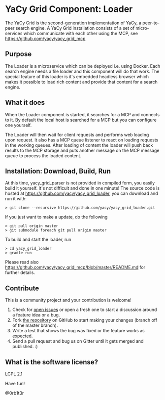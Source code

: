 # YaCy Grid Component: Loader

The YaCy Grid is the second-generation implementation of YaCy, a peer-to-peer search engine.
A YaCy Grid installation consists of a set of micro-services which communicate with each other
using the MCP, see https://github.com/yacy/yacy_grid_mcp

## Purpose

The Loader is a microservice which can be deployed i.e. using Docker.
Each search engine needs a file loader and this component will do that work.
The special feature of this loader is it's embedded headless browser which makes
it possible to load rich content and provide that content for a search engine.

## What it does

When the Loader component is started, it searches for a MCP and connects to it.
By default the local host is searched for a MCP but you can configure one yourself.

The Loader will then wait for client requests and performs web loading upon request.
It also has a MCP queue listener to react on loading requests in the working queues.
After loading of content the loader will push back results to the MCP storage and puts
another message on the MCP message queue to process the loaded content.

## Installation: Download, Build, Run
At this time, yacy_grid_parser is not provided in compiled form, you easily build it yourself. It's not difficult and done in one minute! The source code is hosted at https://github.com/yacy/yacy_grid_loader, you can download and run it with:

    > git clone --recursive https://github.com/yacy/yacy_grid_loader.git

If you just want to make a update, do the following

    > git pull origin master
    > git submodule foreach git pull origin master

To build and start the loader, run

    > cd yacy_grid_loader
    > gradle run

Please read also https://github.com/yacy/yacy_grid_mcp/blob/master/README.md for further details.


## Contribute

This is a community project and your contribution is welcome!

1. Check for [open issues](https://github.com/yacy/yacy_grid_loader/issues)
   or open a fresh one to start a discussion around a feature idea or a bug.
2. Fork [the repository](https://github.com/yacy/yacy_grid_loader.git)
   on GitHub to start making your changes (branch off of the master branch).
3. Write a test that shows the bug was fixed or the feature works as expected.
4. Send a pull request and bug us on Gitter until it gets merged and published. :)


## What is the software license?
LGPL 2.1

Have fun!

@0rb1t3r
